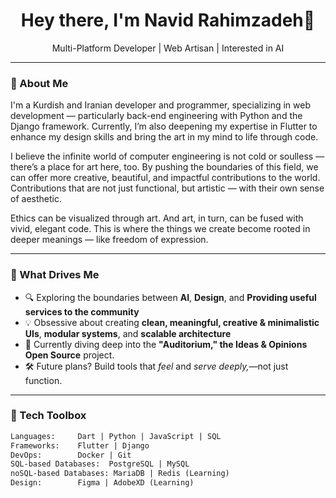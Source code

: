 <h1 align="center">Hey there, I'm Navid Rahimzadeh👋</h1>
<p align="center">Multi-Platform Developer | Web Artisan | Interested in AI</p>

---

### 🚀 About Me
I'm a Kurdish and Iranian developer and programmer, specializing in web development — particularly back-end engineering with Python and the Django framework. Currently, I’m also deepening my expertise in Flutter to enhance my design skills and bring the art in my mind to life through code.

I believe the infinite world of computer engineering is not cold or soulless — there’s a place for art here, too. By pushing the boundaries of this field, we can offer more creative, beautiful, and impactful contributions to the world. Contributions that are not just functional, but artistic — with their own sense of aesthetic.

Ethics can be visualized through art. And art, in turn, can be fused with vivid, elegant code. This is where the things we create become rooted in deeper meanings — like freedom of expression.

---

### 🧠 What Drives Me

- 🔍 Exploring the boundaries between **AI**, **Design**, and **Providing useful services to the community**
- 💡 Obsessive about creating **clean, meaningful, creative & minimalistic UIs**, **modular systems**, and **scalable architecture**
- 🧱 Currently diving deep into the **"Auditorium," the Ideas & Opinions Open Source** project.
- 🛠️ Future plans? Build tools that *feel* and *serve deeply,*—not just function.

---

### 💼 Tech Toolbox

```txt
Languages:     Dart | Python | JavaScript | SQL
Frameworks:    Flutter | Django
DevOps:        Docker | Git
SQL-based Databases:  PostgreSQL | MySQL 
noSQL-based Databases: MariaDB | Redis (Learning)
Design:        Figma | AdobeXD (Learning)
